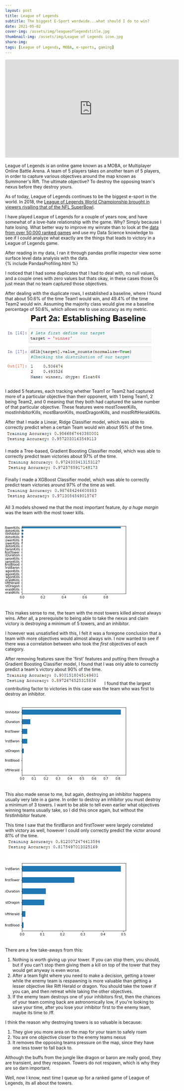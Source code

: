 ```yaml
---
layout: post
title: League of Legends
subtitle: The biggest E-Sport wordwide...what should I do to win?
date: 2021-05-02
cover-img: /assets/img/leagueoflegendstitle.jpg
thumbnail-img: /assets/img/League of Legends icon.jpg
share-img: 
tags: [League of Legends, MOBA, e-sports, gaming]
---
```


<iframe width="560" height="315" src="https://www.youtube.com/embed/BGtROJeMPeE" title="YouTube video player" frameborder="0" allow="accelerometer; autoplay; clipboard-write; encrypted-media; gyroscope; picture-in-picture" allowfullscreen></iframe>

League of Legends is an online game known as a MOBA, or Multiplayer Online Battle Arena. A team of 5 players takes on another team of 5 players, in order to capture various objectives around the map known as Summoner's Rift. The ultimate objective? To destroy the opposing team's nexus before they destroy yours.

As of today, League of Legends continues to be the biggest e-sport in the world. In 2018, the [League of Legends World Championship brought in viewers rivalling that of the NFL SuperBowl](https://dotesports.com/league-of-legends/news/league-of-legends-vs-superbowl-viewer-numbers). 

I have played League of Legends for a couple of years now, and have somewhat of a love-hate relationship with the game. Why? Simply because I hate losing. What better way to improve my winrate than to look at the [data from over 50,000 ranked games](https://www.kaggle.com/datasnaek/league-of-legends) and use my Data Science knowledge to see if I could analyze what exactly are the things that leads to victory in a League of Legends game.

After reading in my data, I ran it through pandas profile inspector view some surface level data analysis with the data.\
{% include PandasProfiling.html %}

I noticed that I had some duplicates that I had to deal with, no null values, and a couple ones with zero values but thats okay, in these cases those 0s just mean that no team captured those objectives.

After dealing with the duplicate rows, I established a baseline, where I found that about 50.6% of the time Team1 would win, and 49.4% of the time Team2 would win. Assuming the majority class would give me a baseline percentage of 50.6%, which allows me to use accuracy as my metric.\
![data_1](/assets/img/baselineaccuracy.png)

I added 5 features, each tracking whether Team1 or Team2 had captured more of a particular objective than their opponent, with 1 being Team1, 2 being Team2, and 0 meaning that they both had captured the same number of that particular objective. These features were mostTowerKills, mostInhibitorKills, mostBaronKills, mostDragonKills, and mostRiftHeraldKills.

After that I made a Linear, Ridge Classifier model, which was able to correctly predict when a certain Team would win about 95% of the time.\
![data_2](/assets/img/rccvaccuracy.PNG)

I made a Tree-based, Gradient Boosting Classifier model, which was able to correctly predict team victories about 97% of the time.\
![data_3](/assets/img/gbc1accuracy.PNG)

Finally I made a XGBoost Classifier model, which was able to correctly predict team victories around 97% of the time as well.\
![data_4](/assets/img/xgbaccuracy.PNG)

All 3 models showed me that the most important feature, *by a huge margin* was the team with the most tower kills. ![data_5](assets/img/GBC-Feature-Importances.png)

This makes sense to me, the team with the most towers killed almost always wins. After all, a prerequisite to being able to take the nexus and claim victory is destroying a minimum of 5 towers, and an inhibitor.

I however was unsatisfied with this, I felt it was a foregone conclusion that a team with more objectives would almost always win. I now wanted to see if there was a correlation between who took the *first* objectives of each category.

After removing features save the 'first' features and putting them through a Gradient Boosting Classifier model, I found that I was only able to correctly predict a team's victory about 90% of the time.\
![data_6](/assets/img/gbc2accuracy.PNG)
I found that the largest contributing factor to victories in this case was the team who was first to destroy an inhibitor.\
![data_7](/assets/img/GBC2-Feature-Importances.png)

This also made sense to me, but again, destroying an inhibitor happens usually very late in a game. In order to destroy an inhibitor you must destroy a minimum of 3 towers. I want to be able to tell even earlier what objectives winning teams usually take, so I did this once again, but without the firstInhibitor feature. 

This time I saw that the firstBaron and firstTower were largely correlated with victory as well, however I could only correctly predict the victor around 81% of the time.\
![data_8](/assets/img/gbc3accuracy.PNG)
![data_9](assets/img/GBC3-Feature-Importances.png)

There are a few take-aways from this:
1. Nothing is worth giving up your tower. If you can stop them, you should, but if you can't stop them giving them a kill on top of the tower that they would get anyway is even worse.
2. After a team fight where you need to make a decision, getting a tower while the enemy team is respawning is more valuable than getting a lesser objective like Rift Herald or dragon. You should take the tower if you can, and then retreat while taking the other objectives.
3. If the enemy team destroys one of your inhibitors first, then the chances of your team coming back are astronomically low, if you're looking to save your time, after you lose your inhibitor first to the enemy team, maybe its time to /ff.

I think the reason why destroying towers is so valuable is because:
1. They give you more area on the map for your team to safely roam
2. You are one objective closer to the enemy teams nexus
3. It removes the opposing teams pressure on the map, since they have one less tower to fall back to.

Although the buffs from the jungle like dragon or baron are really good, they are transient, and they respawn. Towers do not respawn, which is why they are so darn important.

Well, now I know, next time I queue up for a ranked game of League of Legends, its all about the towers.
